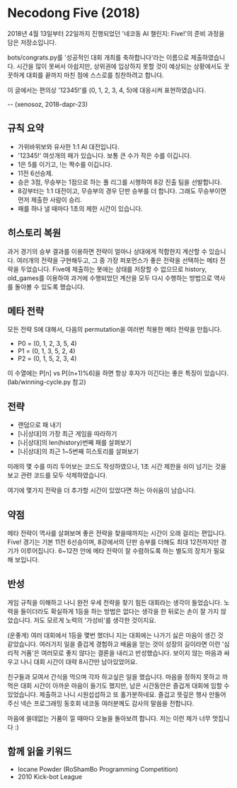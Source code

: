 # Necodong Five (2018)

2018년 4월 13일부터 22일까지 진행되었던 '네코동 AI 챌린지: Five!'의 준비 과정을 담은 저장소입니다.

bots/congrats.py를 '성공적인 대회 개최를 축하합니다'라는 이름으로 제출하였습니다.
시간을 많이 못써서 아쉽지만, 상위권에 입상하지 못할 것이 예상되는 상황에서도 꿋꿋하게 대회를 끝까지 마친 점에 스스로를 칭찬하려고 합니다.

이 글에서는 편의상 '12345!'를 (0, 1, 2, 3, 4, 5)에 대응시켜 표현하였습니다.

-- (xenosoz, 2018-dapr-23)


## 규칙 요약

* 가위바위보와 유사한 1:1 AI 대전입니다.
* '12345!' 여섯개의 패가 있습니다. 보통 큰 수가 작은 수를 이깁니다.
* 1은 5를 이기고, !는 짝수를 이깁니다.
* 11전 6선승제.
* 승은 3점, 무승부는 1점으로 하는 풀 리그를 시행하여 8강 진출 팀을 선발합니다.
* 8강부터는 1:1 대전이고, 무승부의 경우 단판 승부를 더 합니다. 그래도 무승부이면 먼저 제출한 사람이 승리.
* 패를 하나 낼 때마다 1초의 제한 시간이 있습니다.


## 히스토리 복원

과거 경기의 승부 결과를 이용하면 전략이 얼마나 상대에게 적합한지 계산할 수 있습니다.
여러개의 전략을 구현해두고, 그 중 가장 퍼포먼스가 좋은 전략을 선택하는 메타 전략을 두었습니다.
Five에 제출하는 봇에는 상태를 저장할 수 없으므로 history, old\_games를 이용하여 과거에 수행되었던 계산을 모두 다시 수행하는 방법으로 역사를 돌아볼 수 있도록 했습니다.


## 메타 전략

모든 전략 S에 대해서, 다음의 permutation을 여러번 적용한 메타 전략을 만듭니다.

* P0 = (0, 1, 2, 3, 5, 4)
* P1 = (0, 1, 3, 5, 2, 4)
* P2 = (0, 1, 5, 2, 3, 4)

이 수열에는 P[n] vs P[(n+1)%6]을 하면 항상 후자가 이긴다는 좋은 특징이 있습니다. (lab/winning-cycle.py 참고)


## 전략

* 랜덤으로 패 내기
* [나|상대]의 가장 최근 게임을 따라하기
* [나|상대]의 len(history)번째 패를 살펴보기
* [나|상대]의 최근 1~5번째 히스토리를 살펴보기

미래의 몇 수를 미리 두어보는 코드도 작성하였으나, 1초 시간 제한을 쉬이 넘기는 것을 보고 관련 코드를 모두 삭제하였습니다.

여기에 몇가지 전략을 더 추가할 시간이 있었다면 하는 아쉬움이 남습니다.


## 약점

메타 전략이 역사를 살펴보며 좋은 전략을 찾을때까지는 시간이 오래 걸리는 편입니다.
Five! 경기는 기본 11전 6선승이며, 8강에서의 단판 승부를 더해도 최대 12전까지만 경기가 이루어집니다.
6~12전 안에 메타 전략이 잘 수렴하도록 하는 별도의 장치가 필요해 보입니다.


## 반성

게임 규칙을 이해하고 나니 완전 우세 전략을 찾기 힘든 대회라는 생각이 들었습니다.
노력을 들이더라도 확실하게 1등을 하는 방법은 없다는 생각을 한 뒤로는 손이 잘 가지 않았습니다.
저도 모르게 노력의 '가성비'를 생각한 것이지요.

(운좋게) 여러 대회에서 1등을 몇번 했더니 지는 대회에는 나가기 싫은 마음이 생긴 것 같았습니다.
여러가지 일을 즐겁게 경험하고 배움을 얻는 것이 성장의 길이라면 이런 '심리적 거품'은 여러모로 좋지 않다는 결론을 내리고 반성했습니다.
보이지 않는 마음과 싸우고 나니 대회 시간이 대략 8시간만 남아있었어요.

친구들과 모여서 간식을 먹으며 각자 하고싶은 일을 했습니다.
마음을 정하지 못하고 까먹은 대회 시간이 아까운 마음이 들기도 했지만, 남은 시간동안은 즐겁게 대회에 임할 수 있었습니다.
제출하고 나니 시원섭섭하고 또 홀가분하네요.
즐겁고 뜻깊은 행사 만들어주신 넥슨 프로그래밍 동호회 네코동 여러분께도 감사의 말씀을 전합니다.

마음에 쓸데없는 거품이 낄 때마다 오늘을 돌아보려 합니다.
저는 이런 제가 너무 멋집니다 :)


## 함께 읽을 키워드

* Iocane Powder (RoShamBo Programming Competition)
* 2010 Kick-bot League


